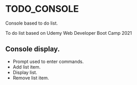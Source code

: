 # TODO_CONSOLE
Console based to do list.

To do list based on Udemy Web Developer Boot Camp 2021

<h2>Console display.</h2>
<ul>
<li>Prompt used to enter commands.</li>
<li>Add list item.</li>
<li>Display list.</li>
<li>Remove list item.</li>
</ul>
